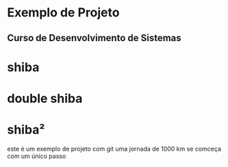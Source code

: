 # Exemplo de Projeto

## Curso de Desenvolvimento de Sistemas

# shiba
# double shiba
# shiba²

este é um exemplo de projeto com git
uma jornada de 1000 km se comceça com um único passo